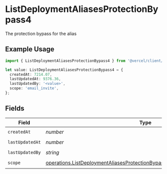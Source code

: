 # ListDeploymentAliasesProtectionBypass4

The protection bypass for the alias

## Example Usage

```typescript
import { ListDeploymentAliasesProtectionBypass4 } from '@vercel/client/models/operations';

let value: ListDeploymentAliasesProtectionBypass4 = {
  createdAt: 7214.07,
  lastUpdatedAt: 9376.36,
  lastUpdatedBy: '<value>',
  scope: 'email_invite',
};
```

## Fields

| Field           | Type                                                                                                                                                                       | Required           | Description |
| --------------- | -------------------------------------------------------------------------------------------------------------------------------------------------------------------------- | ------------------ | ----------- |
| `createdAt`     | _number_                                                                                                                                                                   | :heavy_check_mark: | N/A         |
| `lastUpdatedAt` | _number_                                                                                                                                                                   | :heavy_check_mark: | N/A         |
| `lastUpdatedBy` | _string_                                                                                                                                                                   | :heavy_check_mark: | N/A         |
| `scope`         | [operations.ListDeploymentAliasesProtectionBypassDeploymentsResponse200Scope](../../models/operations/listdeploymentaliasesprotectionbypassdeploymentsresponse200scope.md) | :heavy_check_mark: | N/A         |
